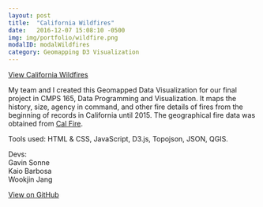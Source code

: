 ```yaml
---
layout: post
title:  "California Wildfires"
date:   2016-12-07 15:08:10 -0500
img: img/portfolio/wildfire.png
modalID: modalWildfires
category: Geomapping D3 Visualization
---
```

[View California Wildfires](https://neuroslice.github.io/California-Wildfires/)

My team and I created this Geomapped Data Visualization for our final project in CMPS 165, Data Programming and Visualization. It maps the history, size, agency in command, and other fire details of fires from the beginning of records in California until 2015. The geographical fire data was obtained from [Cal Fire](http://www.fire.ca.gov/). 

Tools used: HTML & CSS, JavaScript, D3.js, Topojson, JSON, QGIS.

Devs:  
Gavin Sonne  
Kaio Barbosa  
Wookjin Jang

[View on GitHub](https://github.com/neuroslice/California-Wildfires)